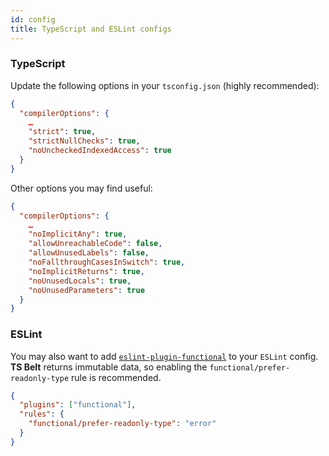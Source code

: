 ```yaml
---
id: config
title: TypeScript and ESLint configs
---
```


### TypeScript

Update the following options in your `tsconfig.json` (highly recommended):

```json
{
  "compilerOptions": {
    …
    "strict": true,
    "strictNullChecks": true,
    "noUncheckedIndexedAccess": true
  }
}
```

Other options you may find useful:

```json
{
  "compilerOptions": {
    …
    "noImplicitAny": true,
    "allowUnreachableCode": false,
    "allowUnusedLabels": false,
    "noFallthroughCasesInSwitch": true,
    "noImplicitReturns": true,
    "noUnusedLocals": true,
    "noUnusedParameters": true
  }
}
```


### ESLint

You may also want to add [`eslint-plugin-functional`](https://github.com/jonaskello/eslint-plugin-functional) to your `ESLint` config. **TS Belt** returns immutable data, so enabling the `functional/prefer-readonly-type` rule is recommended.

```json
{
  "plugins": ["functional"],
  "rules": {
    "functional/prefer-readonly-type": "error"
  }
}
```

